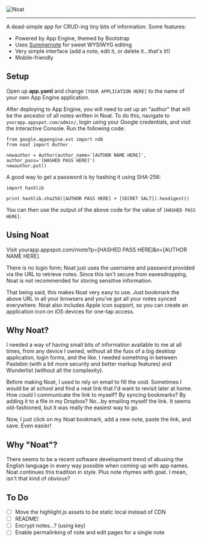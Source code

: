 ![Noat](https://raw.github.com/willyg302/Noat/master/media/noat-logo-922.png "Wally Says Hi!")

---

A dead-simple app for CRUD-ing tiny bits of information. Some features:

* Powered by App Engine, themed by Bootstrap
* Uses [Summernote](http://hackerwins.github.io/summernote/) for sweet WYSIWYG editing
* Very simple interface (add a note, edit it, or delete it...that's it!)
* Mobile-friendly

## Setup

Open up **app.yaml** and change `[YOUR APPLICATION HERE]` to the name of your own App Engine application.

After deploying to App Engine, you will need to set up an "author" that will be the ancestor of all notes written in Noat. To do this, navigate to `yourapp.appspot.com/admin/`, login using your Google credentials, and visit the Interactive Console. Run the following code:

```
from google.appengine.ext import ndb
from noat import Author

newauthor = Author(author_name='[AUTHOR NAME HERE]', author_pass='[HASHED PASS HERE]')
newauthor.put()
```

A good way to get a password is by hashing it using SHA-256:

```
import hashlib

print hashlib.sha256([AUTHOR PASS HERE] + [SECRET SALT]).hexdigest()
```

You can then use the output of the above code for the value of `[HASHED PASS HERE]`.

## Using Noat

Visit yourapp.appspot.com/rnote?p=[HASHED PASS HERE]&n=[AUTHOR NAME HERE].

There is no login form; Noat just uses the username and password provided via the URL to retrieve notes. Since this isn't secure from eavesdropping, Noat is not recommended for storing sensitive information.

That being said, this makes Noat very easy to use. Just bookmark the above URL in all your browsers and you've got all your notes synced everywhere. Noat also includes Apple icon support, so you can create an application icon on iOS devices for one-tap access.

## Why Noat?

I needed a way of having small bits of information available to me at all times, from any device I owned, without all the fuss of a big desktop application, login forms, and the like. I needed something in between Pastebin (with a bit more security and better markup features) and Wunderlist (without all the complexity).

Before making Noat, I used to rely on email to fill the void. Sometimes I would be at school and find a neat link that I'd want to revisit later at home. How could I communicate the link to myself? By syncing bookmarks? By adding it to a file in my Dropbox? No...by emailing myself the link. It seems old-fashioned, but it was really the easiest way to go.

Now, I just click on my Noat bookmark, add a new note, paste the link, and save. Even easier!

## Why "Noat"?

There seems to be a recent software development trend of abusing the English language in every way possible when coming up with app names. Noat continues this tradition in style. Plus note rhymes with goat. I mean, isn't that kind of obvious?

## To Do

- [ ] Move the highlight.js assets to be static local instead of CDN
- [ ] README!
- [ ] Encrypt notes...? (using key)
- [ ] Enable permalinking of note and edit pages for a single note
